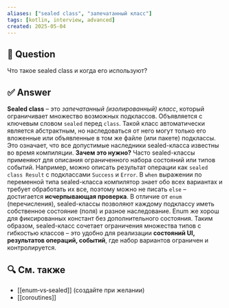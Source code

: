 ```yaml
---
aliases: ["sealed class", "запечатанный класс"]
tags: [kotlin, interview, advanced]
created: 2025‑05‑04
---
```


## 📝 Question  
Что такое sealed class и когда его используют?

## ✅ Answer  
**Sealed class** – это _запечатанный (изолированный) класс_, который ограничивает множество возможных подклассов. Объявляется с ключевым словом `sealed` перед `class`. Такой класс автоматически является абстрактным, но наследоваться от него могут только его вложенные или объявленные в том же файле (или пакете) подклассы. Это означает, что все допустимые наследники sealed-класса известны во время компиляции. **Зачем это нужно?** Часто sealed-классы применяют для описания ограниченного набора состояний или типов событий. Например, можно описать результат операции как `sealed class Result` с подклассами `Success` и `Error`. В `when` выражении по переменной типа sealed-класса компилятор знает обо всех вариантах и требует обработать их все, поэтому можно не писать `else` – достигается **исчерпывающая проверка**. В отличие от `enum` (перечисления), sealed-классы позволяют каждому подклассу иметь собственное состояние (поля) и разное наследование. Enum же хорош для фиксированных констант без дополнительного состояния. Таким образом, sealed-класс сочетает ограничения множества типов с гибкостью классов – это удобно для реализации **состояний UI, результатов операций, событий**, где набор вариантов ограничен и контролируется.

## 🔍 См. также  
- [[enum‑vs‑sealed]] (создайте при желании)  
- [[coroutines]]
